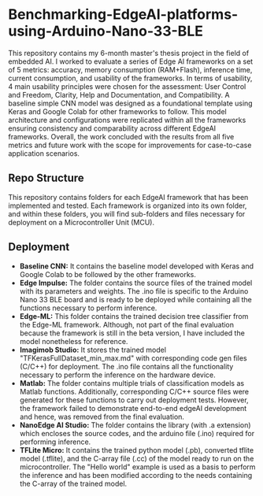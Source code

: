 # Benchmarking-EdgeAI-platforms-using-Arduino-Nano-33-BLE
This repository contains my 6-month master's thesis project in the field of embedded AI. I worked to evaluate a series of Edge AI frameworks on a set of 5 metrics: accuracy, memory consumption (RAM+Flash), inference time, current consumption, and usability of the frameworks. In terms of usability, 4 main usability principles were chosen for the assessment: User Control and Freedom, Clarity, Help and Documentation, and Compatibility.
A baseline simple CNN model was designed as a foundational template using Keras and Google Colab for other frameworks to follow. This model architecture and configurations were replicated within all the frameworks ensuring consistency and comparability across different EdgeAI frameworks. Overall, the work concluded with the results from all five metrics and future work with the scope for improvements for case-to-case application scenarios. 

## Repo Structure
This repository contains folders for each EdgeAI framework that has been implemented and tested. Each framework is organized into its own folder, and within these folders, you will find sub-folders and files necessary for deployment on a Microcontroller Unit (MCU). 

## Deployment
* **Baseline CNN:** It contains the baseline model developed with Keras and Google Colab to be followed by the other frameworks. 
* **Edge Impulse:** The folder contains the source files of the trained model with its parameters and weights. The .ino file is specific to the Arduino Nano 33 BLE board and is ready to be deployed while containing all the functions necessary to perform inference.
* **Edge-ML:** This folder contains the trained decision tree classifier from the Edge-ML framework. Although, not part of the final evaluation because the framework is still in the beta version, I have included the model nonetheless for reference.
* **Imagimob Studio:** It stores the trained model "TFKerasFullDataset_min_max.md" with corresponding code gen files (C/C++) for deployment. The .ino file contains all the functionality necessary to perform the inference on the hardware device.
* **Matlab:** The folder contains multiple trials of classification models as Matlab functions. Additionally, corresponding C/C++ source files were generated for these functions to carry out deployment tests. However, the framework failed to demonstrate end-to-end edgeAI development and hence, was removed from the final evaluation.
* **NanoEdge AI Studio:** The folder contains the library (with .a extension) which encloses the source codes, and the arduino file (.ino) required for performing inference.
* **TFLite Micro:** It contains the trained python model (.pb), converted tflite model (.tflite), and the C-array file (.cc) of the model ready to run on the microcontroller. The "Hello world" example is used as a basis to perform the inference and has been modified according to the needs containing the C-array of the trained model.
